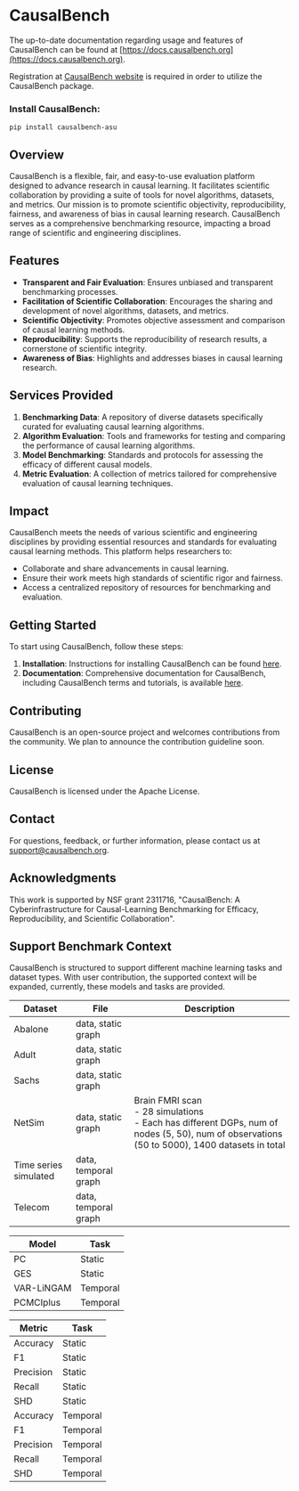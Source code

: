 # CausalBench

The up-to-date documentation regarding usage and features of CausalBench can be found at [https://docs.causalbench.org](https://docs.causalbench.org).

Registration at [CausalBench website](https://causalbench.org) is required in order to utilize the CausalBench package.
### Install CausalBench: 
`pip install causalbench-asu`

## Overview

CausalBench is a flexible, fair, and easy-to-use evaluation platform designed to advance research in causal learning. It facilitates scientific collaboration by providing a suite of tools for novel algorithms, datasets, and metrics. Our mission is to promote scientific objectivity, reproducibility, fairness, and awareness of bias in causal learning research. CausalBench serves as a comprehensive benchmarking resource, impacting a broad range of scientific and engineering disciplines.

## Features

-   **Transparent and Fair Evaluation**: Ensures unbiased and transparent benchmarking processes.
-   **Facilitation of Scientific Collaboration**: Encourages the sharing and development of novel algorithms, datasets, and metrics.
-   **Scientific Objectivity**: Promotes objective assessment and comparison of causal learning methods.
-   **Reproducibility**: Supports the reproducibility of research results, a cornerstone of scientific integrity.
-   **Awareness of Bias**: Highlights and addresses biases in causal learning research.

## Services Provided

1.  **Benchmarking Data**: A repository of diverse datasets specifically curated for evaluating causal learning algorithms.
2.  **Algorithm Evaluation**: Tools and frameworks for testing and comparing the performance of causal learning algorithms.
3.  **Model Benchmarking**: Standards and protocols for assessing the efficacy of different causal models.
4.  **Metric Evaluation**: A collection of metrics tailored for comprehensive evaluation of causal learning techniques.

## Impact

CausalBench meets the needs of various scientific and engineering disciplines by providing essential resources and standards for evaluating causal learning methods. This platform helps researchers to:

-   Collaborate and share advancements in causal learning.
-   Ensure their work meets high standards of scientific rigor and fairness.
-   Access a centralized repository of resources for benchmarking and evaluation.

## Getting Started

To start using CausalBench, follow these steps:

1.  **Installation**: Instructions for installing CausalBench can be found [here](https://docs.causalbench.org/install/).
2.  **Documentation**: Comprehensive documentation for CausalBench, including CausalBench terms and tutorials, is available [here](https://docs.causalbench.org/).

## Contributing

CausalBench is an open-source project and welcomes contributions from the community. We plan to announce the contribution guideline soon. 

## License

CausalBench is licensed under the Apache License.

## Contact

For questions, feedback, or further information, please contact us at support@causalbench.org.

## Acknowledgments
This work is supported by NSF grant 2311716, "CausalBench: A Cyberinfrastructure
for Causal-Learning Benchmarking for Efficacy, Reproducibility, and Scientific
Collaboration".

## Support Benchmark Context
CausalBench is structured to support different machine learning tasks and dataset types. With user contribution, the supported context will be expanded, currently, these models and tasks are provided.    

| Dataset               | File                 | Description                                                                                                                                           |
|-----------------------|----------------------|-------------------------------------------------------------------------------------------------------------------------------------------------------|
| Abalone               | data, static graph   |                                                                                                                                                       |
| Adult                 | data, static graph   |                                                                                                                                                       |
| Sachs                 | data, static graph   |                                                                                                                                                       |
| NetSim                | data, static graph   | Brain FMRI scan<br/> - 28 simulations <br/> - Each has different DGPs, num of nodes (5, 50), num of observations (50 to 5000), 1400 datasets in total |
| Time series simulated | data, temporal graph |                                                                                                                                                       |
| Telecom               | data, temporal graph |                                                                                                                                                       |


| Model      | Task     |
|------------|----------|
| PC         | Static   |
| GES        | Static   |
| VAR-LiNGAM | Temporal |
| PCMCIplus  | Temporal |

| Metric    | Task     |
|-----------|----------|
| Accuracy  | Static   |
| F1        | Static   |
| Precision | Static   |
| Recall    | Static   |
| SHD       | Static   |
| Accuracy  | Temporal |
| F1        | Temporal |
| Precision | Temporal |
| Recall    | Temporal |
| SHD       | Temporal |
